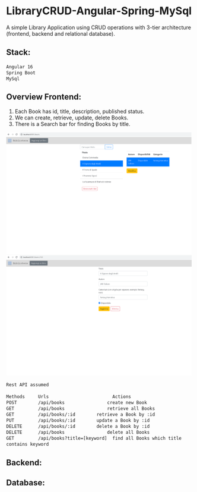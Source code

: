# LibraryCRUD-Angular-Spring-MySql
A simple Library Application using CRUD operations with 3-tier architecture (frontend, backend and relational database). 




## Stack:
```
Angular 16 
Spring Boot
MySql
```

## Overview Frontend:
1) Each Book has id, title, description, published status.
2) We can create, retrieve, update, delete Books.
3) There is a Search bar for finding Books by title.

<img src="https://github.com/andrea-attardo/LibraryCRUD-Angular-Spring-MySql/blob/main/biblioteca1.png?raw=true" width="500" >
<img src="https://github.com/andrea-attardo/LibraryCRUD-Angular-Spring-MySql/blob/main/biblioteca2.png?raw=true" width="500" >

```
Rest API assumed

Methods	    Urls	                    Actions
POST        /api/books	              create new Book
GET         /api/books	              retrieve all Books
GET         /api/books/:id	      retrieve a Book by :id
PUT         /api/books/:id	      update a Book by :id
DELETE      /api/books/:id	      delete a Book by :id
DELETE      /api/books	              delete all Books
GET         /api/books?title=[keyword]	find all Books which title contains keyword
```

## Backend:


## Database:
